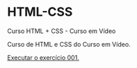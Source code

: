 # HTML-CSS
 Curso HTML + CSS - Curso em Vídeo
 
Curso de HTML e CSS do Curso em Vídeo.

<a href="https://luizmirandadev.github.io/HTML-CSS/Exercícios---Módulo-1/Ex001/index.html"> Executar o exercício 001.</a>
